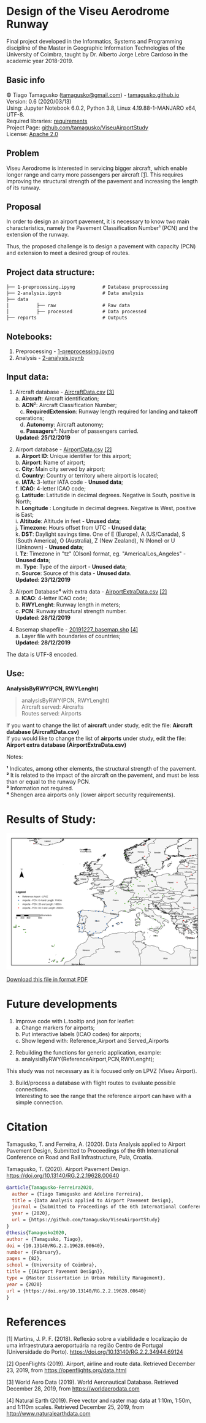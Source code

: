 # Design of the Viseu Aerodrome Runway  
Final project developed in the Informatics, Systems and Programming discipline of the Master in Geographic Information Technologies of the University of Coimbra, taught by Dr. Alberto Jorge Lebre Cardoso in the academic year 2018-2019.

## Basic info

© Tiago Tamagusko (tamagusko@gmail.com) - [tamagusko.github.io](https://tamagusko.github.io)
 Version: 0.6 (2020/03/13)  
 Using: Jupyter Notebook 6.0.2, Python 3.8, Linux 4.19.88-1-MANJARO x64, UTF-8.  
 Required libraries: [requirements](/requirements.txt)  
 Project Page: [github.com/tamagusko/ViseuAirportStudy](https://github.com/tamagusko/ViseuAirportStudy/)  
 License: [Apache 2.0](/LICENSE.md)

## Problem

Viseu Aerodrome is interested in servicing bigger aircraft, which enable longer range and carry more passengers per aircraft [[1]](#1). This requires improving the structural strength of the pavement and increasing the length of its runway.

## Proposal

In order to design an airport pavement, it is necessary to know two main characteristics, namely the Pavement Classification Number¹ (PCN) and the extension of the runway.

Thus, the proposed challenge is to design a pavement with capacity (PCN) and extension to meet a desired group of routes.

## Project data structure:
    
    ├── 1-preprocessing.ipyng          # Database preprocessing 
    ├── 2-analysis.ipynb               # Data analysis
    ├── data                  
    │          ├── raw                 # Raw data
    │          ├── processed           # Data processed
    ├── reports                        # Outputs
    
## Notebooks:

1. Preprocessing - [1-preprocessing.ipyng](/1-preprocessing.ipynb)  
2. Analysis - [2-analysis.ipynb](/2-analysis.ipynb)

## Input data:

1. Aircraft database - [AircraftData.csv](/data/processed/AircraftData.csv) [[3]](#3)  
   a. **Aircraft**: Aircraft identification;  
   b. **ACN**²: Aircraft Classification Number;  
   c. **RequiredExtension**: Runway length required for landing and takeoff operations;  
   d. **Autonomy**: Aircraft autonomy;  
   e. **Passagers**³: Number of passengers carried.  
   **Updated: 25/12/2019**  

2. Airport database - [AirportData.csv](/data/processed/AirportData.csv) [[2]](#2)  
   a. **Airport ID**: 	Unique identifier for this airport;  
   b. **Airport**: Name of airport;  
   c. **City**:  Main city served by airport;  
   d. **Country**: 	Country or territory where airport is located;  
   e. **IATA**:  3-letter IATA code - **Unused data**;  
   f. **ICAO**:  4-letter ICAO code;  
   g. **Latitude**: 	Latitutide in decimal degrees. Negative is South, positive is North;  
   h. **Longitude** :	Longitude in decimal degrees. Negative is West, positive is East;  
   i. **Altitude**: 	Altitude in feet - **Unused data**;  
   j. **Timezone**: 	Hours offset from UTC  - **Unused data**;  
   k. **DST**: 	Daylight savings time. One of E (Europe), A (US/Canada), S (South America), O (Australia), Z (New Zealand), N (None) or U (Unknown)  - **Unused data**;  
   l. **Tz**: Timezone in "tz" (Olson) format, eg. "America/Los_Angeles" - **Unused data**;  
   m. **Type**: 	Type of the airport - **Unused data**;  
   n. **Source**: 	Source of this data - **Unused data**.  
   **Updated: 23/12/2019**  
3. Airport Database⁴ with extra data - [AirportExtraData.csv](/data/processed/AirportExtraData.csv) [[2]](#2)  
   a. **ICAO**:  4-letter ICAO code;  
   b. **RWYLenght**:  Runway length in meters;  
   c. **PCN**:  Runway structural strength number.  
   **Updated: 28/12/2019**  
4. Basemap shapefile - [20191227_basemap.shp](/data/processed/gis/20191227_basemap.shp) [[4]](#4)  
   a. Layer file with boundaries of countries;  
   **Updated: 28/12/2019**  
   
The data is UTF-8 encoded.

## Use:

**AnalysisByRWY(PCN, RWYLenght)**
> analysisByRWY(PCN, RWYLenght)  
Aircraft served: Aircrafts  
Routes served: Airports  

If you want to change the list of **aircraft** under study, edit the file: **Aircraft database (AircraftData.csv)**  
If you would like to change the list of **airports** under study, edit the file: **Airport extra database (AirportExtraData.csv)**

Notes: 

**¹** Indicates, among other elements, the structural strength of the pavement.  
**²** It is related to the impact of the aircraft on the pavement, and must be less than or equal to the runway PCN.  
**³** Information not required.  
**⁴** Shengen area airports only (lower airport security requirements).

# Results of Study:

![Results 20191229 by Tamagusko](https://github.com/tamagusko/ViseuAirportStudy/blob/master/reports/20191229Results.png)

[Download this file in format PDF](/reports/20191229Results.pdf)

# Future developments

1. Improve code with L.tooltip and json for leaflet:  
a. Change markers for airports;  
b. Put interactive labels (ICAO codes) for airports;  
c. Show legend with: Reference_Airport and Served_Airports

2. Rebuilding the functions for generic application, example:  
a. analysisByRWY(ReferenceAirport,PCN,RWYLenght);  

This study was not necessary as it is focused only on LPVZ (Viseu Airport).

3. Build/process a database with flight routes to evaluate possible connections.  
Interesting to see the range that the reference airport can have with a simple connection.

# Citation

Tamagusko, T. and Ferreira, A. (2020). Data Analysis applied to Airport Pavement Design, Submitted to Proceedings of the 6th International Conference on Road and Rail Infrastructure, Pula, Croatia.

Tamagusko, T. (2020). Airport Pavement Design. https://doi.org/10.13140/RG.2.2.19628.00640

```bibtex
@article{Tamagusko-Ferreira2020,
  author = {Tiago Tamagusko and Adelino Ferreira},
  title = {Data Analysis applied to Airport Pavement Design},
  journal = {Submitted to Proceedings of the 6th International Conference on Road and Rail Infrastructure},
  year = {2020},
  url = {https://github.com/tamagusko/ViseuAirportStudy}
}
@thesis{Tamagusko2020,
author = {Tamagusko, Tiago},
doi = {10.13140/RG.2.2.19628.00640},
number = {February},
pages = {82},
school = {University of Coimbra},
title = {{Airport Pavement Design}},
type = {Master Dissertation in Urban Mobility Management},
year = {2020}
url = {https://doi.org/10.13140/RG.2.2.19628.00640}
}
```

# References

<a id="1">[1]</a> 
Martins, J. P. F. (2018). 
Reflexão sobre a viabilidade e localização de uma infraestrutura aeroportuária na região Centro de Portugal (Universidade do Porto). 
https://doi.org/10.13140/RG.2.2.34944.69124 

<a id="2">[2]</a> 
OpenFlights (2019). 
Airport, airline and route data. 
Retrieved December 23, 2019, from https://openflights.org/data.html 

<a id="3">[3]</a> 
World Aero Data (2019). 
World Aeronautical Database. 
Retrieved December 28, 2019, from https://worldaerodata.com 

<a id="4">[4]</a> 
Natural Earth (2019). 
Free vector and raster map data at 1:10m, 1:50m, and 1:110m scales. 
Retrieved December 25, 2019, from http://www.naturalearthdata.com 
